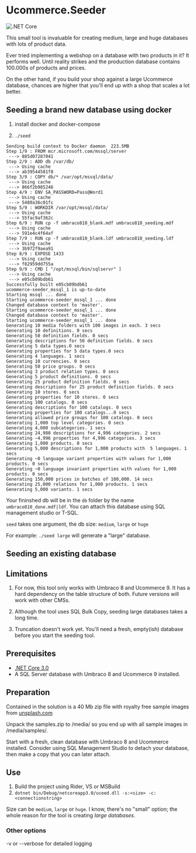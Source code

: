 
Ucommerce.Seeder
===

![.NET Core](https://github.com/Ucommercenet/Ucommerce-Seeder/workflows/.NET%20Core/badge.svg?branch=master)

This small tool is invaluable for creating medium, large and huge databases with lots of product data.

Ever tried implementing a webshop on a database with two products in it? It performs well. Until reality strikes and the production database contains 100.000s of products and prices. 

On the other hand, if you build your shop against a large Ucommerce database, chances are higher that you'll end up with a shop that scales a lot better.



## Seeding a brand new database using docker

1. install docker and docker-compose

2. `./seed`

```
Sending build context to Docker daemon  223.5MB
Step 1/9 : FROM mcr.microsoft.com/mssql/server
 ---> 885d07287041
Step 2/9 : ADD db /var/db/
 ---> Using cache
 ---> ab39544581f8
Step 3/9 : COPY db/* /var/opt/mssql/data/
 ---> Using cache
 ---> 866f2b985246
Step 4/9 : ENV SA_PASSWORD=Pass@Word1
 ---> Using cache
 ---> 5480a36c01fc
Step 5/9 : WORKDIR /var/opt/mssql/data/
 ---> Using cache
 ---> 55fac9af362c
Step 6/9 : RUN cp -f umbraco810_blank.mdf umbraco810_seeding.mdf
 ---> Using cache
 ---> 591e4c4f64af
Step 7/9 : RUN cp -f umbraco810_blank.ldf umbraco810_seeding.ldf
 ---> Using cache
 ---> 3b972f9aea91
Step 8/9 : EXPOSE 1433
 ---> Using cache
 ---> f82959dd755a
Step 9/9 : CMD [ "/opt/mssql/bin/sqlservr" ]
 ---> Using cache
 ---> e05cb09bdb61
Successfully built e05cb09bdb61
ucommerce-seeder_mssql_1 is up-to-date
Starting mssql ... done
Starting ucommerce-seeder_mssql_1 ... done
Changed database context to 'master'.
Starting ucommerce-seeder_mssql_1 ... done
Changed database context to 'master'.
Starting ucommerce-seeder_mssql_1 ... done
Generating 10 media folders with 100 images in each. 3 secs
Generating 10 definitions. 0 secs
Generating 50 definition fields. 0 secs
Generating descriptions for 50 definition fields. 0 secs
Generating 5 data types.0 secs
Generating properties for 5 data types.0 secs
Generating 4 languages. 1 secs
Generating 10 currencies. 0 secs
Generating 50 price groups. 0 secs
Generating 3 product relation types. 0 secs
Generating 5 product definitions. 0 secs
Generating 25 product definition fields. 0 secs
Generating descriptions for 25 product definition fields. 0 secs
Generating 10 stores. 0 secs
Generating properties for 10 stores. 0 secs
Generating 100 catalogs. 0 secs
Generating descriptions for 100 catalogs. 0 secs
Generating properties for 100 catalogs...0 secs
Generating allowed price groups for 100 catalogs. 0 secs
Generating 1,000 top level categories. 0 secs
Generating 4,000 subcategories. 1 secs
Generating 24,980 descriptions for 4,996 categories. 2 secs
Generating ~4,996 properties for 4,996 categories. 3 secs
Generating 1,000 products. 0 secs
Generating 5,000 descriptions for 1,000 products with  5 languages. 1 secs
Generating ~0 language variant properties with values for 1,000 products. 0 secs
Generating ~0 language invariant properties with values for 1,000 products. 0 secs
Generating 150,000 prices in batches of 100,000. 14 secs
Generating 25,000 relations for 1,000 products. 1 secs
Generating 5,000 variants. 1 secs
```

Your fininshed db will be in the `db` folder by the name `umbraco810_done.mdf|ldf`.
You can attach this database using SQL management studio or T-SQL.

`seed` takes one argument, the db size: `medium`, `large` or `huge`

For example: `./seed large` will generate a "large" database.

## Seeding an existing database

## Limitations

1. For now, this tool only works with Umbraco 8 and Ucommerce 9. It has a hard dependency on the table structure of both. 
Future versions will work with other CMSs.

1. Although the tool uses SQL Bulk Copy, seeding large databases takes a long time.

1. Truncation doesn't work yet. You'll need a fresh, empty(ish) database before you start the seeding tool.



## Prerequisites

* [.NET Core 3.0](https://dotnet.microsoft.com/download/dotnet-core/3.0)
* A SQL Server database with Umbraco 8 and Ucommerce 9 installed.


## Preparation

Contained in the solution is a 40 Mb zip file with royalty free sample images from [unsplash.com](https://unsplash.com/license)

Unpack the samples.zip to <site root>/media/ so you end up with all sample images in <site root>/media/samples/.

Start with a fresh, clean database with Umbraco 8 and Ucommerce installed. Consider using SQL Management Studio to detach your database, then make a copy that you can later attach.


## Use

1. Build the project using Rider, VS or MSBuild
2. `dotnet bin/Debug/netcoreapp3.0/uceed.dll -s:<size> -c:<connectionstring>`

Size can be `medium`, `large` or `huge`. I know, there's no "small" option; the whole reason for the tool is creating *large databases*.


### Other options

-v or --verbose for detailed logging



